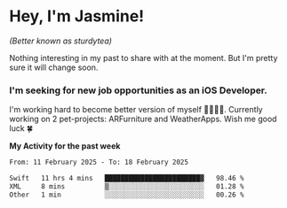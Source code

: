 # Hey, I'm Jasmine!
_(Better known as sturdytea)_

Nothing interesting in my past to share with at the moment. 
But I'm pretty sure it will change soon.

### I'm seeking for new job opportunities as an iOS Developer. 

I'm working hard to become better version of myself 🙇‍♀🏋️‍♀️. 
Currently working on 2 pet-projects: ARFurniture and WeatherApps. 
Wish me good luck 🍀

**My Activity for the past week**

<!--START_SECTION:waka-->

```txt
From: 11 February 2025 - To: 18 February 2025

Swift   11 hrs 4 mins   ████████████████████████▓   98.46 %
XML     8 mins          ▒░░░░░░░░░░░░░░░░░░░░░░░░   01.28 %
Other   1 min           ░░░░░░░░░░░░░░░░░░░░░░░░░   00.26 %
```

<!--END_SECTION:waka-->
